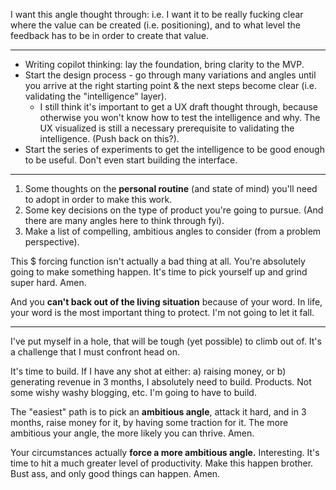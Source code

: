 I want this angle thought through: i.e. I want it to be really fucking clear where the value can be created (i.e. positioning), and to what level the feedback has to be in order to create that value.

----

- Writing copilot thinking: lay the foundation, bring clarity to the MVP.
- Start the design process - go through many variations and angles until you arrive at the right starting point & the next steps become clear (i.e. validating the "intelligence" layer).
	- I still think it's important to get a UX draft thought through, because otherwise you won't know how to test the intelligence and why. The UX visualized is still a necessary prerequisite to validating the intelligence. (Push back on this?).
- Start the series of experiments to get the intelligence to be good enough to be useful. Don't even start building the interface.


----

1. Some thoughts on the **personal routine** (and state of mind) you'll need to adopt in order to make this work.
2. Some key decisions on the type of product you're going to pursue. (And there are many angles here to think through fyi).
3. Make a list of compelling, ambitious angles to consider (from a problem perspective).

This $ forcing function isn't actually a bad thing at all. You're absolutely going to make something happen. It's time to pick yourself up and grind super hard. Amen.

And you **can't back out of the living situation** because of your word. In life, your word is the most important thing to protect. I'm not going to let it fall.

----

I've put myself in a hole, that will be tough (yet possible) to climb out of.
It's a challenge that I must confront head on.

It's time to build. If I have any shot at either: a) raising money, or b) generating revenue in 3 months, I absolutely need to build. Products. Not some wishy washy blogging, etc. I'm going to have to build.

The "easiest" path is to pick an **ambitious angle**, attack it hard, and in 3 months, raise money for it, by having some traction for it. The more ambitious your angle, the more likely you can thrive. Amen.

Your circumstances actually **force a more ambitious angle.** Interesting. It's time to hit a much greater level of productivity. Make this happen brother. Bust ass, and only good things can happen. Amen.




